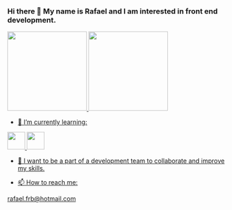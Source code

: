 ### Hi there 👋  My name is Rafael and I am interested in front end development.

<div>
<a href="https://github.com/Rafaelfrb">
<img height="180em" src="https://github-readme-stats.vercel.app/api/top-langs/?username=Rafaelfrb&layout=compact&langs_count=7&theme=dracula"/>
<img height="180em" src="https://github-readme-stats.vercel.app/api?username=Rafaelfrb&show_icons=true&theme=dracula&include_all_commits=true&count_private=true"/>
</div>


- 🌱 I’m currently learning:        
<img src="https://cdn.jsdelivr.net/gh/devicons/devicon/icons/typescript/typescript-original.svg" width="40" height="40"/>
<img src="https://cdn.jsdelivr.net/gh/devicons/devicon/icons/react/react-original.svg" width="40" height="40"/>
          
- 👯 I want to be a part of a development team to collaborate and improve my skills.

- 📫 How to reach me: 
 
 rafael.frb@hotmail.com


